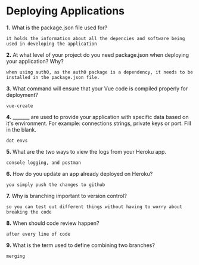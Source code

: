 # Deploying Applications

**1.** What is the package.json file used for?
<!-- enter you answer in the space below -->
```
it holds the information about all the depencies and software being used in developing the application
``` 
**2.** At what level of your project do you need package.json when deploying your application? Why?
<!-- enter you answer in the space below -->
```
when using auth0, as the auth0 package is a dependency, it needs to be installed in the package.json file.
```
**3.** What command will ensure that your Vue code is compiled properly for deployment?
<!-- enter you answer in the space below -->
```
vue-create
```
**4.** _______ are used to provide your application with specific data based on it's environment. For example: connections strings, private keys or port. Fill in the blank.
<!-- enter you answer in the space below -->
```
dot envs
```
**5.** What are the two ways to view the logs from your Heroku app.
<!-- enter you answer in the space below -->
```
console logging, and postman
```
**6.** How do you update an app already deployed on Heroku?
<!-- enter you answer in the space below -->
```
you simply push the changes to github
```
**7.** Why is branching important to version control?
<!-- enter you answer in the space below -->
```
so you can test out different things without having to worry about breaking the code
```
**8.** When should code review happen?
<!-- enter you answer in the space below -->
```
after every line of code
```
**9.** What is the term used to define combining two branches?
<!-- enter you answer in the space below -->
```
merging
```